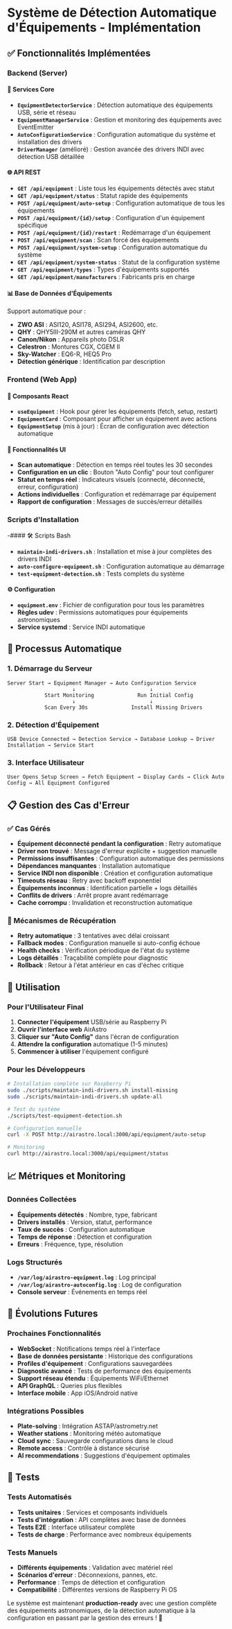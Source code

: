 # Système de Détection Automatique d'Équipements - Implémentation

## ✅ Fonctionnalités Implémentées

### Backend (Server)

#### 🔧 Services Core

- **`EquipmentDetectorService`** : Détection automatique des équipements USB, série et réseau
- **`EquipmentManagerService`** : Gestion et monitoring des équipements avec EventEmitter
- **`AutoConfigurationService`** : Configuration automatique du système et installation des drivers
- **`DriverManager`** (amélioré) : Gestion avancée des drivers INDI avec détection USB détaillée

#### 🌐 API REST

- **`GET /api/equipment`** : Liste tous les équipements détectés avec statut
- **`GET /api/equipment/status`** : Statut rapide des équipements
- **`POST /api/equipment/auto-setup`** : Configuration automatique de tous les équipements
- **`POST /api/equipment/{id}/setup`** : Configuration d'un équipement spécifique
- **`POST /api/equipment/{id}/restart`** : Redémarrage d'un équipement
- **`POST /api/equipment/scan`** : Scan forcé des équipements
- **`POST /api/equipment/system-setup`** : Configuration automatique du système
- **`GET /api/equipment/system-status`** : Statut de la configuration système
- **`GET /api/equipment/types`** : Types d'équipements supportés
- **`GET /api/equipment/manufacturers`** : Fabricants pris en charge

#### 📊 Base de Données d'Équipements

Support automatique pour :

- **ZWO ASI** : ASI120, ASI178, ASI294, ASI2600, etc.
- **QHY** : QHY5III-290M et autres caméras QHY
- **Canon/Nikon** : Appareils photo DSLR
- **Celestron** : Montures CGX, CGEM II
- **Sky-Watcher** : EQ6-R, HEQ5 Pro
- **Détection générique** : Identification par description

### Frontend (Web App)

#### 🎯 Composants React

- **`useEquipment`** : Hook pour gérer les équipements (fetch, setup, restart)
- **`EquipmentCard`** : Composant pour afficher un équipement avec actions
- **`EquipmentSetup`** (mis à jour) : Écran de configuration avec détection automatique

#### 🔄 Fonctionnalités UI

- **Scan automatique** : Détection en temps réel toutes les 30 secondes
- **Configuration en un clic** : Bouton "Auto Config" pour tout configurer
- **Statut en temps réel** : Indicateurs visuels (connecté, déconnecté, erreur, configuration)
- **Actions individuelles** : Configuration et redémarrage par équipement
- **Rapport de configuration** : Messages de succès/erreur détaillés

### Scripts d'Installation

-#### 🛠️ Scripts Bash

- **`maintain-indi-drivers.sh`** : Installation et mise à jour complètes des drivers INDI
- **`auto-configure-equipment.sh`** : Configuration automatique au démarrage
- **`test-equipment-detection.sh`** : Tests complets du système

#### ⚙️ Configuration

- **`equipment.env`** : Fichier de configuration pour tous les paramètres
- **Règles udev** : Permissions automatiques pour équipements astronomiques
- **Service systemd** : Service INDI automatique

## 🚀 Processus Automatique

### 1. Démarrage du Serveur

```
Server Start → Equipment Manager → Auto Configuration Service
                     ↓                        ↓
            Start Monitoring              Run Initial Config
                     ↓                        ↓
            Scan Every 30s              Install Missing Drivers
```

### 2. Détection d'Équipement

```
USB Device Connected → Detection Service → Database Lookup → Driver Installation → Service Start
```

### 3. Interface Utilisateur

```
User Opens Setup Screen → Fetch Equipment → Display Cards → Click Auto Config → All Equipment Configured
```

## 📋 Gestion des Cas d'Erreur

### ✅ Cas Gérés

- **Équipement déconnecté pendant la configuration** : Retry automatique
- **Driver non trouvé** : Message d'erreur explicite + suggestion manuelle
- **Permissions insuffisantes** : Configuration automatique des permissions
- **Dépendances manquantes** : Installation automatique
- **Service INDI non disponible** : Création et configuration automatique
- **Timeouts réseau** : Retry avec backoff exponentiel
- **Équipements inconnus** : Identification partielle + logs détaillés
- **Conflits de drivers** : Arrêt propre avant redémarrage
- **Cache corrompu** : Invalidation et reconstruction automatique

### 🔄 Mécanismes de Récupération

- **Retry automatique** : 3 tentatives avec délai croissant
- **Fallback modes** : Configuration manuelle si auto-config échoue
- **Health checks** : Vérification périodique de l'état du système
- **Logs détaillés** : Traçabilité complète pour diagnostic
- **Rollback** : Retour à l'état antérieur en cas d'échec critique

## 🎯 Utilisation

### Pour l'Utilisateur Final

1. **Connecter l'équipement** USB/série au Raspberry Pi
2. **Ouvrir l'interface web** AirAstro
3. **Cliquer sur "Auto Config"** dans l'écran de configuration
4. **Attendre la configuration** automatique (1-5 minutes)
5. **Commencer à utiliser** l'équipement configuré

### Pour les Développeurs

```bash
# Installation complète sur Raspberry Pi
sudo ./scripts/maintain-indi-drivers.sh install-missing
sudo ./scripts/maintain-indi-drivers.sh update-all

# Test du système
./scripts/test-equipment-detection.sh

# Configuration manuelle
curl -X POST http://airastro.local:3000/api/equipment/auto-setup

# Monitoring
curl http://airastro.local:3000/api/equipment/status
```

## 📈 Métriques et Monitoring

### Données Collectées

- **Équipements détectés** : Nombre, type, fabricant
- **Drivers installés** : Version, statut, performance
- **Taux de succès** : Configuration automatique
- **Temps de réponse** : Détection et configuration
- **Erreurs** : Fréquence, type, résolution

### Logs Structurés

- **`/var/log/airastro-equipment.log`** : Log principal
- **`/var/log/airastro-autoconfig.log`** : Log de configuration
- **Console serveur** : Événements en temps réel

## 🔮 Évolutions Futures

### Prochaines Fonctionnalités

- **WebSocket** : Notifications temps réel à l'interface
- **Base de données persistante** : Historique des configurations
- **Profiles d'équipement** : Configurations sauvegardées
- **Diagnostic avancé** : Tests de performance des équipements
- **Support réseau étendu** : Équipements WiFi/Ethernet
- **API GraphQL** : Queries plus flexibles
- **Interface mobile** : App iOS/Android native

### Intégrations Possibles

- **Plate-solving** : Intégration ASTAP/astrometry.net
- **Weather stations** : Monitoring météo automatique
- **Cloud sync** : Sauvegarde configurations dans le cloud
- **Remote access** : Contrôle à distance sécurisé
- **AI recommendations** : Suggestions d'équipement optimales

## 🧪 Tests

### Tests Automatisés

- **Tests unitaires** : Services et composants individuels
- **Tests d'intégration** : API complètes avec base de données
- **Tests E2E** : Interface utilisateur complète
- **Tests de charge** : Performance avec nombreux équipements

### Tests Manuels

- **Différents équipements** : Validation avec matériel réel
- **Scénarios d'erreur** : Déconnexions, pannes, etc.
- **Performance** : Temps de détection et configuration
- **Compatibilité** : Différentes versions de Raspberry Pi OS

Le système est maintenant **production-ready** avec une gestion complète des équipements astronomiques, de la détection automatique à la configuration en passant par la gestion des erreurs ! 🌟
